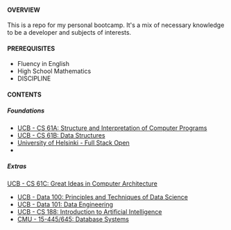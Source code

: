 #### OVERVIEW

This is a repo for my personal bootcamp. It's a mix of necessary knowledge to be a developer and subjects of interests.

#### PREREQUISITES

- Fluency in English
- High School Mathematics
- DISCIPLINE

#### CONTENTS

##### Foundations
- [UCB - CS 61A: Structure and Interpretation of Computer Programs](https://github.com/woadray/bootcamp/blob/main/courses.md#ucb---cs-61-a-structure-and-interpretation-of-computer-programs)
- [UCB - CS 61B: Data Structures](https://github.com/woadray/bootcamp/blob/main/courses.md#ucb---cs-61-b-data-structures-github)
- [University of Helsinki - Full Stack Open](https://github.com/woadray/bootcamp/blob/main/courses.md#university-of-helsinki---full-stack-open)
- 
##### Extras
[UCB - CS 61C: Great Ideas in Computer Architecture](https://github.com/woadray/bootcamp/blob/main/courses.md#ucb---cs61-c-great-ideas-in-computer-architecture-github)
- [UCB - Data 100: Principles and Techniques of Data Science](https://github.com/woadray/bootcamp/blob/main/courses.md#ucb---data-100-principles-and-techniques-of-data-science-github)
- [UCB - Data 101: Data Engineering](https://github.com/woadray/bootcamp/blob/main/courses.md#ucb---data-101)
- [UCB - CS 188: Introduction to Artificial Intelligence](https://github.com/woadray/bootcamp/blob/main/courses.md#ucb---cs-188-introduction-to-artificial-intelligence)
- [CMU - 15-445/645: Database Systems](https://github.com/woadray/bootcamp/blob/main/courses.md#cmu---15-445645-database-systems-github)
